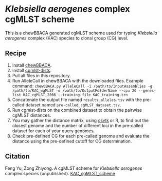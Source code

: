 # *Klebsiella aerogenes* complex cgMLST scheme

This is a chewBBACA generated cgMLST scheme used for typing *Klebsiella aerogenes* complex (KAC) species to clonal group (CG) level.

## Recipe

1. Install [chewBBACA](https://chewbbaca.readthedocs.io/en/latest/).
2. Install [cgmlst-dists](https://github.com/B-UMMI/chewBBACA).
3. Pull all files in this repository.
4. Run AlleleCall in chewBBACA with the downloaded files. 
   Example command:
`chewBBACA.py AlleleCall -i /path/to/InputAssemblies -g /path/to/KAC_wgMLST -o /path/to/OutputFolderName --cpu 20 --genes-list KAC_cgMLST_2066 --training-file KAC_training.trn`
5. Concatenate the output file named `results_alleles.tsv` with the pre-called dataset named `pre-called_cgMLST_dataset.tsv`.
6. Run cgmlst-dists on the combined dataset to obtain the pairwise cgMLST distances.
7. You may gather the distance matrix, using [csvtk](https://github.com/shenwei356/csvtk) or R, to find out the closest genome and the number of different loci in the pre-called dataset for each of your query genomes.
8. Check pre-defined CG for each pre-called genome and evaluate the distance using the pre-defined cutoff for CG determination.

## Citation

Feng Yu, Zong Zhiyong. A cgMLST scheme for *Klebsiella aerogenes* complex species (unpublished). [KAC_cgMLST_scheme](https://github.com/fengyuchengdu/KAC_cgMLST_scheme)

